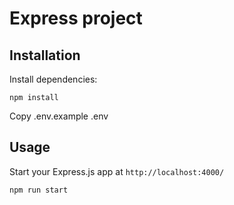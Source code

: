 # Express project
## Installation

Install dependencies:
```
npm install
```
Copy .env.example .env

## Usage
Start your Express.js app at `http://localhost:4000/`
```
npm run start
```
